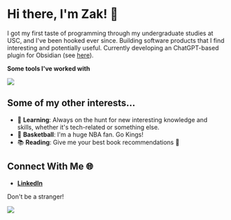 # Hi there, I'm Zak! 👋

I got my first taste of programming through my undergraduate studies at USC, and I've been hooked ever since. Building software products that I find interesting and potentially useful. Currently developing an ChatGPT-based plugin for Obsidian (see [here](https://github.com/zakhij/obsidian-highlightaskgpt)). 


**Some tools I've worked with**
<p align="left">
  <a href="https://skillicons.dev">
    <img src="https://skillicons.dev/icons?i=aws,fastapi,html,js,mysql,py,ts" />
  </a>
</p>


## Some of my other interests...
- 🧠 **Learning**: Always on the hunt for new interesting knowledge and skills, whether it's tech-related or something else.
- 🏀 **Basketball**: I'm a huge NBA fan. Go Kings!
- 📚 **Reading**: Give me your best book recommendations 🙂

## Connect With Me 🌐
- [**LinkedIn**](https://www.linkedin.com/in/zakaria-hijaouy-115183172/)

Don't be a stranger!


![](https://komarev.com/ghpvc/?username=zakhij&color=green)

<!--
**zakhij/zakhij** is a ✨ _special_ ✨ repository because its `README.md` (this file) appears on your GitHub profile.

Here are some ideas to get you started:

- 🔭 I’m currently working on ...
- 🌱 I’m currently learning ...
- 👯 I’m looking to collaborate on ...
- 🤔 I’m looking for help with ...
- 💬 Ask me about ...
- 📫 How to reach me: ...
- 😄 Pronouns: ...
- ⚡ Fun fact: ...
-->
